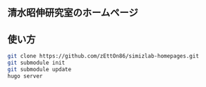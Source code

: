 ## 清水昭伸研究室のホームページ

## 使い方

```bash
git clone https://github.com/zEttOn86/simizlab-homepages.git
git submodule init
git submodule update
hugo server
```
